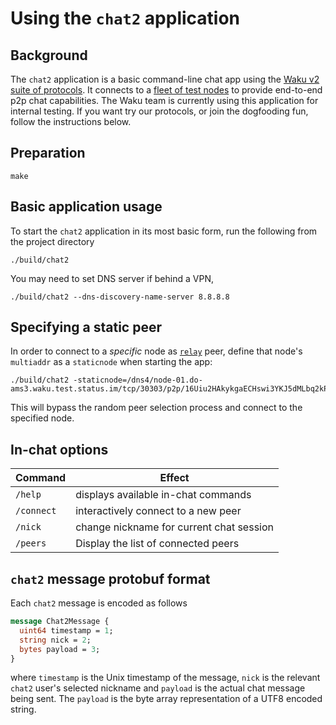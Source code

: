 # Using the `chat2` application

## Background

The `chat2` application is a basic command-line chat app using the [Waku v2 suite of protocols](https://specs.vac.dev/specs/waku/v2/waku-v2). It connects to a [fleet of test nodes](fleets.status.im) to provide end-to-end p2p chat capabilities. The Waku team is currently using this application for internal testing. If you want try our protocols, or join the dogfooding fun, follow the instructions below.

## Preparation
```
make
```

## Basic application usage

To start the `chat2` application in its most basic form, run the following from the project directory

```
./build/chat2
```

You may need to set DNS server if behind a VPN,

```
./build/chat2 --dns-discovery-name-server 8.8.8.8
```

## Specifying a static peer

In order to connect to a *specific* node as [`relay`](https://specs.vac.dev/specs/waku/v2/waku-relay) peer, define that node's `multiaddr` as a `staticnode` when starting the app:

```
./build/chat2 -staticnode=/dns4/node-01.do-ams3.waku.test.status.im/tcp/30303/p2p/16Uiu2HAkykgaECHswi3YKJ5dMLbq2kPVCo89fcyTd38UcQD6ej5W
```

This will bypass the random peer selection process and connect to the specified node.

## In-chat options

| Command | Effect |
| --- | --- |
| `/help` | displays available in-chat commands |
| `/connect` | interactively connect to a new peer |
| `/nick` | change nickname for current chat session |
| `/peers` | Display the list of connected peers |

## `chat2` message protobuf format

Each `chat2` message is encoded as follows

```protobuf
message Chat2Message {
  uint64 timestamp = 1;
  string nick = 2;
  bytes payload = 3;
}
```

where `timestamp` is the Unix timestamp of the message, `nick` is the relevant `chat2` user's selected nickname and `payload` is the actual chat message being sent. The `payload` is the byte array representation of a UTF8 encoded string.
